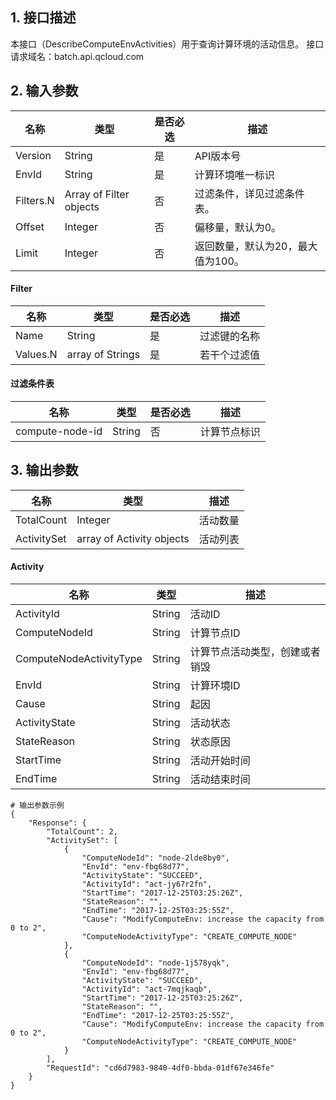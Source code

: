 ## 1. 接口描述
本接口（DescribeComputeEnvActivities）用于查询计算环境的活动信息。
接口请求域名：batch.api.qcloud.com

## 2. 输入参数
名称 | 类型  | 是否必选 | 描述
-----|------|-----|------
Version | String | 是 | API版本号
EnvId | String | 是 | 计算环境唯一标识
Filters.N | Array of Filter objects | 否 | 过滤条件，详见过滤条件表。
Offset| Integer | 否 | 偏移量，默认为0。
Limit | Integer | 否 | 返回数量，默认为20，最大值为100。

#### Filter
名称 | 类型 | 是否必选 | 描述
-----|------|-----|------
Name | String | 是 | 过滤键的名称
Values.N | array of Strings | 是 | 若干个过滤值

#### 过滤条件表
名称 | 类型  | 是否必选 | 描述
-----|------|-----|------
compute-node-id | String | 否 | 计算节点标识

## 3. 输出参数
名称 | 类型  | 描述
-----|------|------
TotalCount| Integer| 活动数量
ActivitySet | array of Activity objects | 活动列表

####  Activity
名称 | 类型  | 描述
-----|------|------
ActivityId | String | 活动ID
ComputeNodeId | String | 计算节点ID
ComputeNodeActivityType | String | 计算节点活动类型，创建或者销毁
EnvId | String | 计算环境ID
Cause | String | 起因
ActivityState | String | 活动状态
StateReason | String | 状态原因
StartTime | String  | 活动开始时间
EndTime | String | 活动结束时间

```
# 输出参数示例
{
    "Response": {
        "TotalCount": 2,
        "ActivitySet": [
            {
                "ComputeNodeId": "node-2lde8by0",
                "EnvId": "env-fbg68d77",
                "ActivityState": "SUCCEED",
                "ActivityId": "act-jy67r2fn",
                "StartTime": "2017-12-25T03:25:26Z",
                "StateReason": "",
                "EndTime": "2017-12-25T03:25:55Z",
                "Cause": "ModifyComputeEnv: increase the capacity from 0 to 2",
                "ComputeNodeActivityType": "CREATE_COMPUTE_NODE"
            },
            {
                "ComputeNodeId": "node-1j578yqk",
                "EnvId": "env-fbg68d77",
                "ActivityState": "SUCCEED",
                "ActivityId": "act-7mqjkaqb",
                "StartTime": "2017-12-25T03:25:26Z",
                "StateReason": "",
                "EndTime": "2017-12-25T03:25:55Z",
                "Cause": "ModifyComputeEnv: increase the capacity from 0 to 2",
                "ComputeNodeActivityType": "CREATE_COMPUTE_NODE"
            }
        ],
        "RequestId": "cd6d7983-9840-4df0-bbda-01df67e346fe"
    }
}
```
